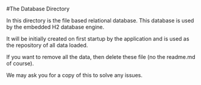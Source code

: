 #The Database Directory

In this directory is the file based relational database. This database is used by the embedded H2 database engine.

It will be initially created on first startup by the application and is used as the repository of all data loaded.

If you want to remove all the data, then delete these file (no the readme.md of course).

We may ask you for a copy of this to solve any issues.